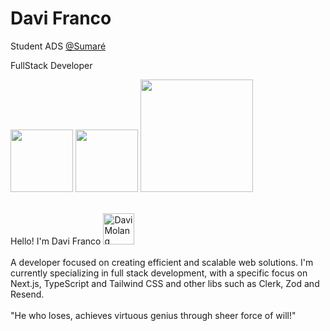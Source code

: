 <div>
    <h1>Davi Franco</h1> 
</div>

<p>Student ADS <a href="https://www.sumare.edu.br/">@Sumaré</a></p>
   <p>FullStack Developer</p>
   
<div>
   <a href="https:" target="_blank"><img style="width: 100px;" src="https://img.shields.io/badge/dabiliam-00875f?style=for-the-badge&logo=instagram&logoColor=white&amp target="_blank"></a>
   <a href="https://www.linkedin.com/in/davi-franco-b834532b7/" target="_blank"><img style="width: 100px;" src="https://img.shields.io/badge/Davi%20Franco-00875f?style=for-the-badge&logo=linkedin&logoColor=white&amp target="_blank"></a>
   <a href="mailto:08davidev@gmail.com" target="_blank"><img style="width: 180px;" src="https://img.shields.io/badge/08davidev@gmail.com-00875f?style=for-the-badge&logo=gmail&logoColor=white&amp target="_blank"></a>
</div>


 <div>
     <div style="display: inline_block">
        <br>
        <p>
        Hello! I'm Davi Franco <img align="" height="50" alt="Davi Molang" src="https://github.com/DabiLiam/DabiLiam/assets/130109019/c17b6eb2-f298-4b80-b11e-7e57aea636ae"> 
        <br> 
        <br>
        A developer focused on creating efficient and scalable web solutions. I'm currently specializing in full stack development, with a specific focus on Next.js, TypeScript and Tailwind CSS and other libs such as Clerk, Zod and Resend.
        <br>
        <br>
        "He who loses, achieves virtuous genius through sheer force of will!"
        </p>
     </div>

